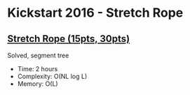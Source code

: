 # Kickstart 2016 - Stretch Rope

## [Stretch Rope (15pts, 30pts)](https://codingcompetitions.withgoogle.com/kickstart/round/0000000000201db8/0000000000201db9)

Solved, segment tree

* Time: 2 hours
* Complexity: O(NL log L)
* Memory: O(L)
